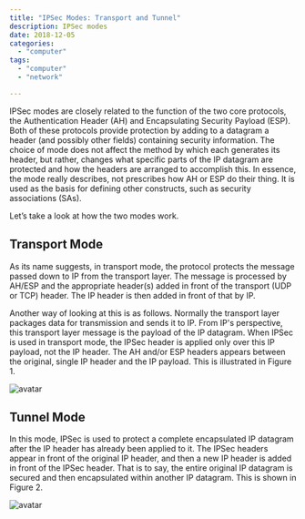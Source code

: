```yaml
---
title: "IPSec Modes: Transport and Tunnel"
description: IPSec modes
date: 2018-12-05
categories:
  - "computer"
tags:
  - "computer"
  - "network"

---
```

IPSec modes are closely related to the function of the two core protocols, the Authentication Header (AH) and Encapsulating Security Payload (ESP). Both of these protocols provide protection by adding to a datagram a header (and possibly other fields) containing security information. The choice of mode does not affect the method by which each generates its header, but rather, changes what specific parts of the IP datagram are protected and how the headers are arranged to accomplish this. In essence, the mode really describes, not prescribes how AH or ESP do their thing. It is used as the basis for defining other constructs, such as security associations (SAs).

Let’s take a look at how the two modes work.

<!--more-->


## Transport Mode

As its name suggests, in transport mode, the protocol protects the message passed down to IP from the transport layer. The message is processed by AH/ESP and the appropriate header(s) added in front of the transport (UDP or TCP) header. The IP header is then added in front of that by IP.

Another way of looking at this is as follows. Normally the transport layer packages data for transmission and sends it to IP. From IP's perspective, this transport layer message is the payload of the IP datagram. When IPSec is used in transport mode, the IPSec header is applied only over this IP payload, not the IP header. The AH and/or ESP headers appears between the original, single IP header and the IP payload. This is illustrated in Figure 1.

![avatar](http://www.tcpipguide.com/free/diagrams/ipsectransport.png)


## Tunnel Mode

In this mode, IPSec is used to protect a complete encapsulated IP datagram after the IP header has already been applied to it. The IPSec headers appear in front of the original IP header, and then a new IP header is added in front of the IPSec header. That is to say, the entire original IP datagram is secured and then encapsulated within another IP datagram. This is shown in Figure 2.

![avatar](http://www.tcpipguide.com/free/diagrams/ipsectunnel.png)